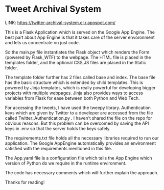 # Tweet Archival System

LINK: https://twitter-archival-system.el.r.appspot.com/

This is a Flask Application which is served on the Google App Engine. The best part about App Engine is that it takes care of the server envoronment and lets us concentrate on just code.

So the main.py file instantiates the Flask object which renders the Form (powered by Flask_WTF) to the webpage. The HTML file is placed in the templates folder, and the optional CSS,JS files are placed in the Static folder.

The template folder further has 2 files called base and index. The base file has the basic structure which is extended by child templates. This is powered by Jinja templates, which is really powerful for developing bigger projects with multiple webpages. Jinja also provides ways to access variables from Flask for ease between both Python and Web Tech.

For accessing the tweets, I have used the tweepy library. Authentication keys which are given by Twitter to a developer are accessed from the file called Twitter_Authentication.py . I haven't shared the file on the repo for obvious reasons. But this problem can be overcomed by saving the API keys in .env so that the server holds the keys safely.

The requirements.txt file holds all the necessary libraries required to run our application. The Google AppEngine automatically provides an environment satisfied with the requirements mentioned in this file.

The App.yaml file is a configuration file which tells the App Engine which version of Python do we require in the runtime environment.

The code has necessary comments which will further explain the approach.

Thanks for reading!


